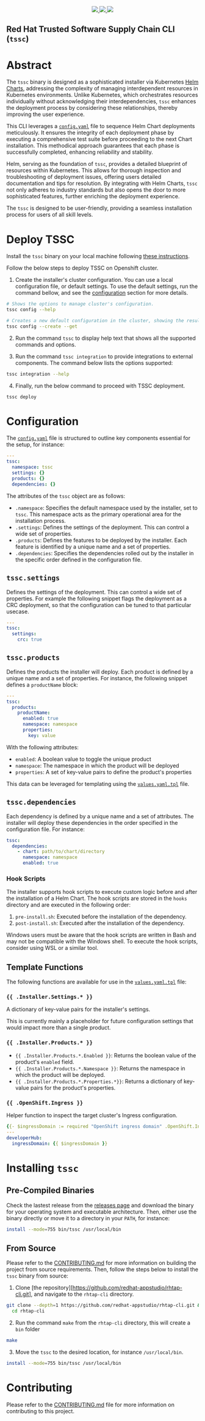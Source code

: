 <p align="center">
    <a alt="Project quality report" href="https://goreportcard.com/report/github.com/redhat-appstudio/rhtap-cli">
        <img src="https://goreportcard.com/badge/github.com/redhat-appstudio/rhtap-cli">
    </a>
    <a alt="Release workflow status" href="https://github.com/redhat-appstudio/rhtap-cli/actions">
        <img src="https://github.com/redhat-appstudio/rhtap-cli/actions/workflows/release.yaml/badge.svg">
    </a>
    <a alt="Latest project release" href="https://github.com/redhat-appstudio/rhtap-cli/releases/latest">
        <img src="https://img.shields.io/github/v/release/redhat-appstudio/rhtap-cli">
    </a>
</p>

Red Hat Trusted Software Supply Chain CLI (`tssc`)
------------------------------------------------------------

# Abstract

The `tssc` binary is designed as a sophisticated installer via Kubernetes [Helm Charts][helm], addressing the complexity of managing interdependent resources in Kubernetes environments. Unlike Kubernetes, which orchestrates resources individually without acknowledging their interdependencies, `tssc` enhances the deployment process by considering these relationships, thereby improving the user experience.

This CLI leverages a [`config.yaml`](installer/config.yaml) file to sequence Helm Chart deployments meticulously. It ensures the integrity of each deployment phase by executing a comprehensive test suite before proceeding to the next Chart installation. This methodical approach guarantees that each phase is successfully completed, enhancing reliability and stability.

Helm, serving as the foundation of `tssc`, provides a detailed blueprint of resources within Kubernetes. This allows for thorough inspection and troubleshooting of deployment issues, offering users detailed documentation and tips for resolution. By integrating with Helm Charts, `tssc` not only adheres to industry standards but also opens the door to more sophisticated features, further enriching the deployment experience.

The `tssc` is designed to be user-friendly, providing a seamless installation process for users of all skill levels. 

# Deploy TSSC

Install the `tssc` binary on your local machine following [these instructions](#installing-tssc).

Follow the below steps to deploy TSSC on Openshift cluster. 

1. Create the installer's cluster configuration. You can use a local configuration file, or default settings. To use the default settings, run the command bellow, and see the [configuration](#configuration) section for more details.

```bash
# Shows the options to manage cluster's configuration.
tssc config --help

# Creates a new default configuration in the cluster, showing the result.
tssc config --create --get
```

2. Run the command `tssc` to display help text that shows all the supported commands and options. 

3. Run the command `tssc integration` to provide integrations to external components. The command below lists the options supported: 
  
```bash
tssc integration --help
```
  
4. Finally, run the below command to proceed with TSSC deployment. 

```bash
tssc deploy
```

# Configuration

The [`config.yaml`](installer/config.yaml) file is structured to outline key components essential for the setup, for instance:

```yaml
---
tssc:
  namespace: tssc
  settings: {}
  products: {}
  dependencies: {}
```

The attributes of the `tssc` object are as follows:

- `.namespace`: Specifies the default namespace used by the installer, set to `tssc`. This namespace acts as the primary operational area for the installation process.
- `.settings`: Defines the settings of the deployment. This can control a wide set of properties.
- `.products`: Defines the features to be deployed by the installer. Each feature is identified by a unique name and a set of properties.
- `.dependencies`: Specifies the dependencies rolled out by the installer in the specific order defined in the configuration file.

## `tssc.settings`

Defines the settings of the deployment. This can control a wide set of properties. For example the following snippet flags the deployment as a CRC deployment, so that the configuration can be tuned to that particular usecase.

```yaml
---
tssc:
  settings:
    crc: true
```

## `tssc.products`

Defines the products the installer will deploy. Each product is defined by a unique name and a set of properties. For instance, the following snippet defines a `productName` block:

```yaml
---
tssc:
  products:
    productName:
      enabled: true
      namespace: namespace
      properties:
        key: value
```

With the following attributes:
- `enabled`: A boolean value to toggle the unique product
- `namespace`: The namespace in which the product will be deployed
- `properties`: A set of key-value pairs to define the product's properties

This data can be leveraged for templating using the [`values.yaml.tpl`](#template-functions) file.

## `tssc.dependencies`

Each dependency is defined by a unique name and a set of attributes. The installer will deploy these dependencies in the order specified in the configuration file. For instance:

```yaml
tssc:
  dependencies:
    - chart: path/to/chart/directory 
      namespace: namespace
      enabled: true
```

### Hook Scripts

The installer supports hook scripts to execute custom logic before and after the installation of a Helm Chart. The hook scripts are stored in the `hooks` directory and are executed in the following order:

1. `pre-install.sh`: Executed before the installation of the dependency.
2. `post-install.sh`: Executed after the installation of the dependency.

Windows users must be aware that the hook scripts are written in Bash and may not be compatible with the Windows shell. To execute the hook scripts, consider using WSL or a similar tool.

## Template Functions

The following functions are available for use in the [`values.yaml.tpl`](./installer/charts/values.yaml.tpl) file:

### `{{ .Installer.Settings.* }}`

A dictionary of key-value pairs for the installer's settings.

This is currently mainly a placeholder for future configuration settings that would impact more than a single product.

### `{{ .Installer.Products.* }}`

- `{{ .Installer.Products.*.Enabled }}`: Returns the boolean value of the product's `enabled` field.
- `{{ .Installer.Products.*.Namespace }}`: Returns the namespace in which the product will be deployed.
- `{{ .Installer.Products.*.Properties.*}}`: Returns a dictionary of key-value pairs for the product's properties.

### `{{ .OpenShift.Ingress }}`

Helper function to inspect the target cluster's Ingress configuration.

```yaml
{{- $ingressDomain := required "OpenShift ingress domain" .OpenShift.Ingress.Domain -}}
---
developerHub:
  ingressDomain: {{ $ingressDomain }}
```

# Installing `tssc`

## Pre-Compiled Binaries

Check the lastest release from the [releases page][releases] and download the binary for your operating system and executable architecture. Then, either use the binary directly or move it to a directory in your `PATH`, for instance:

```bash
install --mode=755 bin/tssc /usr/local/bin
```

## From Source

Please refer to the [CONTRIBUTING.md](CONTRIBUTING.md) for more information on building the project from source requirements. Then, follow the steps below to install the `tssc` binary from source:

1. Clone [the repository][https://github.com/redhat-appstudio/rhtap-cli.git], and navigate to the `rhtap-cli` directory.

```bash
git clone --depth=1 https://github.com/redhat-appstudio/rhtap-cli.git && \
  cd rhtap-cli
```

2. Run the command `make` from the `rhtap-cli` directory, this will create a `bin` folder

```bash
make
```

3. Move the `tssc` to the desired location, for instance `/usr/local/bin`.

```bash
install --mode=755 bin/tssc /usr/local/bin
```

# Contributing

Please refer to the [CONTRIBUTING.md](CONTRIBUTING.md) file for more information on contributing to this project.
 
[helm]: https://helm.sh/
[releases]: https://github.com/redhat-appstudio/rhtap-cli/releases
[rhtapCLI]: https://github.com/redhat-appstudio/rhtap-cli
